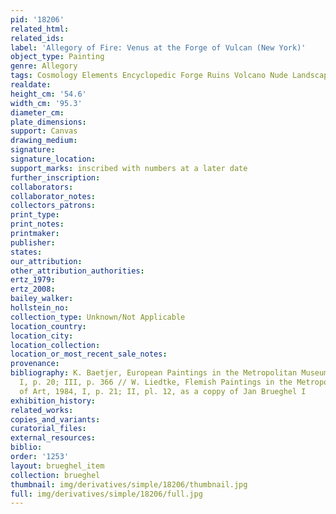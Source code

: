 ```yaml
---
pid: '18206'
related_html: 
related_ids: 
label: 'Allegory of Fire: Venus at the Forge of Vulcan (New York)'
object_type: Painting
genre: Allegory
tags: Cosmology Elements Encyclopedic Forge Ruins Volcano Nude Landscape Armor
realdate: 
height_cm: '54.6'
width_cm: '95.3'
diameter_cm: 
plate_dimensions: 
support: Canvas
drawing_medium: 
signature: 
signature_location: 
support_marks: inscribed with numbers at a later date
further_inscription: 
collaborators: 
collaborator_notes: 
collectors_patrons: 
print_type: 
print_notes: 
printmaker: 
publisher: 
states: 
our_attribution: 
other_attribution_authorities: 
ertz_1979: 
ertz_2008: 
bailey_walker: 
hollstein_no: 
collection_type: Unknown/Not Applicable
location_country: 
location_city: 
location_collection: 
location_or_most_recent_sale_notes: 
provenance: 
bibliography: K. Baetjer, European Paintings in the Metropolitan Museum of Art, 1980,
  I, p. 20; III, p. 366 // W. Liedtke, Flemish Paintings in the Metropolitan Museum
  of Art, 1984, I, p. 21; II, pl. 12, as a coppy of Jan Brueghel I
exhibition_history: 
related_works: 
copies_and_variants: 
curatorial_files: 
external_resources: 
biblio: 
order: '1253'
layout: brueghel_item
collection: brueghel
thumbnail: img/derivatives/simple/18206/thumbnail.jpg
full: img/derivatives/simple/18206/full.jpg
---
```

